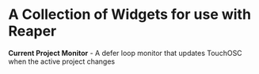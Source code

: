 # A Collection of Widgets for use with Reaper
**Current Project Monitor**
	- A defer loop monitor that updates TouchOSC when the active project changes
